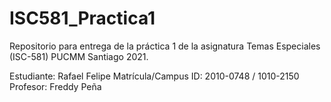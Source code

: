 # ISC581_Practica1
Repositorio para entrega de la práctica 1 de la asignatura Temas Especiales (ISC-581) PUCMM Santiago 2021.

Estudiante: Rafael Felipe
Matrícula/Campus ID: 2010-0748 / 1010-2150
Profesor: Freddy Peña
